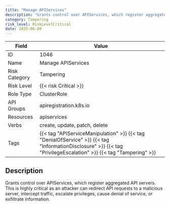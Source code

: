 ```yaml
---
title: "Manage APIServices"
description: "Grants control over APIServices, which register aggregated API servers. This is highly critical as an attacker can redirect API requests to a malicious server, intercept traffic, escalate privileges, cause denial of service, or exfiltrate information."
category: Tampering
risk_level: RiskLevelCritical
date: 2025-06-09
---
```


| Field         | Value                                                                                                                                                            |
| ------------- | ---------------------------------------------------------------------------------------------------------------------------------------------------------------- |
| ID            | 1046                                                                                                                                                             |
| Name          | Manage APIServices                                                                                                                                               |
| Risk Category | Tampering                                                                                                                                                        |
| Risk Level    | {{< risk Critical >}}                                                                                                                                            |
| Role Type     | ClusterRole                                                                                                                                                      |
| API Groups    | apiregistration.k8s.io                                                                                                                                           |
| Resources     | apiservices                                                                                                                                                      |
| Verbs         | create, update, patch, delete                                                                                                                                    |
| Tags          | {{< tag "APIServiceManipulation" >}} {{< tag "DenialOfService" >}} {{< tag "InformationDisclosure" >}} {{< tag "PrivilegeEscalation" >}} {{< tag "Tampering" >}} |

## Description

Grants control over APIServices, which register aggregated API servers. This is highly critical as an attacker can redirect API requests to a malicious server, intercept traffic, escalate privileges, cause denial of service, or exfiltrate information.
